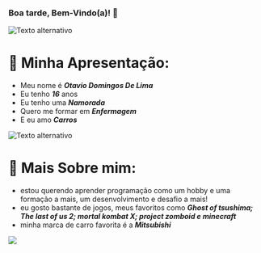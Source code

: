 ### **Boa tarde, Bem-Vindo(a)! 🌇**

![Texto alternativo](https://i.pinimg.com/1200x/ca/3f/83/ca3f83f02044b6fcb9bb8dd3841b71e9.jpg)


# 💫 **Minha Apresentação:**

- Meu nome é **_Otavio Domingos De Lima_**
- Eu tenho **_16_** anos
- Eu tenho uma **_Namorada_**
- Quero me formar em _**Enfermagem**_
- E eu amo _**Carros**_

![Texto alternativo](https://i.pinimg.com/1200x/93/e3/b3/93e3b3f49adec77a3c42f775f6211d46.jpg)


# 💫 **Mais Sobre mim:**

- estou querendo aprender programação como um hobby e uma formação a mais, um desenvolvimento e desafio a mais!
- eu gosto bastante de jogos, meus favoritos como _**Ghost of tsushima; The last of us 2; mortal kombat X; project zomboid e minecraft**_
- minha marca de carro favorita é a _**Mitsubishi**_

![](https://i.pinimg.com/1200x/cc/ad/b4/ccadb41e2109c43ab970bb79e27602e4.jpg)
